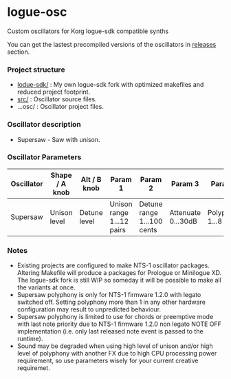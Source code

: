 # logue-osc
Custom oscillators for Korg logue-sdk compatible synths

You can get the lastest precompiled versions of the oscillators in [releases](../../releases/) section.

### Project structure

* [lodue-sdk/](logue-sdk/) : My own logue-sdk fork with optimized makefiles and reduced project footprint.
* [src/](src/) : Oscillator source files.
* ...osc/ : Oscillator project files.

### Oscillator description
* Supersaw - Saw with unison.

### Oscillator Parameters
|Oscillator|Shape / A knob|Alt / B knob|Param 1|Param 2|Param 3|Param 4|Param 5|Param 6|
|-|-|-|-|-|-|-|-|-|
|Supersaw|Unison level|Detune level|Unison range 1...12 pairs|Detune range 1...100 cents|Attenuate 0...30dB|Polyphony 1...8|-|-|

### Notes
* Existing projects are configured to make NTS-1 oscillator packages. Altering Makefile will produce a packages for Prologue or Minilogue XD. The logue-sdk fork is still WIP so someday it will be possible to make all the variants at once.
* Supersaw polyphony is only for NTS-1 firmware 1.2.0 with legato switched off. Setting polyphony more than 1 in any other hardware configuration may result to unpredicted behaviour.
* Supersaw polyphony is limited to use for chords or preemptive mode with last note priority due to NTS-1 firmware 1.2.0 non legato NOTE OFF implementation (i.e. only last released note event is passed to the runtime).
* Sound may be degraded when using high level of unison and/or high level of polyphony with another FX due to high CPU processing power requirement, so use parameters wisely for your current creative requiremet.
